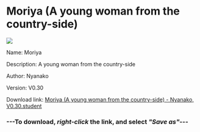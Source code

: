 # Moriya (A young woman from the country-side)

<img src = "https://raw.githubusercontent.com/Arbiter1223/Daigaku-Gurashi-Custom-Students/master/Students/Files/Moriya%20(A%20young%20woman%20from%20the%20country-side).png">

Name: Moriya

Description: A young woman from the country-side

Author: Nyanako

Version: V0.30

Download link: <a href="https://raw.githubusercontent.com/Arbiter1223/Daigaku-Gurashi-Custom-Students/master/Students/Files/Moriya%20(A%20young%20woman%20from%20the%20country-side)%20-%20Nyanako%2C%20V0.30.student">Moriya (A young woman from the country-side) - Nyanako, V0.30.student</a>

### ---**To download, _right-click_ the link, and select _"Save as"_**---
